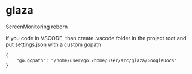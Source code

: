# glaza
ScreenMonitoring reborn

If you code in VSCODE, than create .vscode folder in the project root and put settings.json with a custom gopath
```
{
    "go.gopath": "/home/user/go:/home/user/src/glaza/GoogleDocs"
}
```
